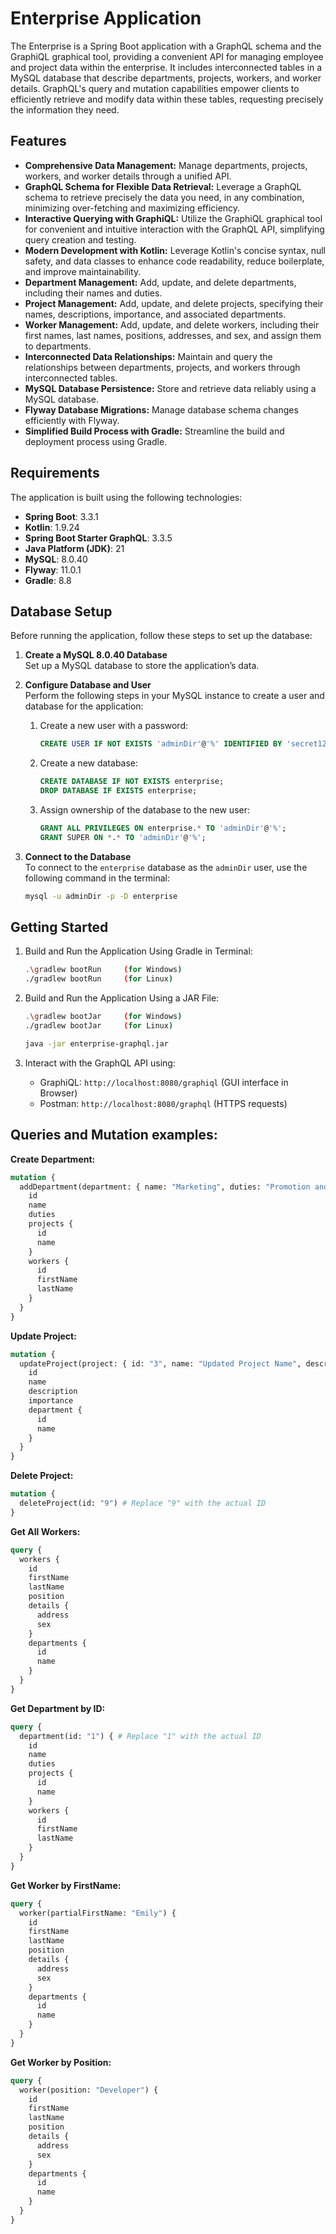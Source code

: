 # Enterprise Application
The Enterprise is a Spring Boot application with a GraphQL schema and the GraphiQL graphical tool, providing a convenient API for managing employee and project data within the enterprise. It includes interconnected tables in a MySQL database that describe departments, projects, workers, and worker details. GraphQL's query and mutation capabilities empower clients to efficiently retrieve and modify data within these tables, requesting precisely the information they need.

## Features

*   **Comprehensive Data Management:** Manage departments, projects, workers, and worker details through a unified API.
*   **GraphQL Schema for Flexible Data Retrieval:**  Leverage a GraphQL schema to retrieve precisely the data you need, in any combination, minimizing over-fetching and maximizing efficiency.
*   **Interactive Querying with GraphiQL:**  Utilize the GraphiQL graphical tool for convenient and intuitive interaction with the GraphQL API, simplifying query creation and testing.
*   **Modern Development with Kotlin:** Leverage Kotlin's concise syntax, null safety, and data classes to enhance code readability, reduce boilerplate, and improve maintainability.
*   **Department Management:** Add, update, and delete departments, including their names and duties.
*   **Project Management:** Add, update, and delete projects, specifying their names, descriptions, importance, and associated departments.
*   **Worker Management:** Add, update, and delete workers, including their first names, last names, positions, addresses, and sex, and assign them to departments.
*   **Interconnected Data Relationships:** Maintain and query the relationships between departments, projects, and workers through interconnected tables.
*   **MySQL Database Persistence:** Store and retrieve data reliably using a MySQL database.
*   **Flyway Database Migrations:** Manage database schema changes efficiently with Flyway.
*   **Simplified Build Process with Gradle:** Streamline the build and deployment process using Gradle.

## Requirements
The application is built using the following technologies:
- **Spring Boot**: 3.3.1
- **Kotlin**: 1.9.24
- **Spring Boot Starter GraphQL**: 3.3.5
- **Java Platform (JDK)**: 21
- **MySQL**: 8.0.40
- **Flyway**: 11.0.1
- **Gradle**: 8.8
  
## Database Setup
Before running the application, follow these steps to set up the database:

1. **Create a MySQL 8.0.40 Database**  
   Set up a MySQL database to store the application’s data.

2. **Configure Database and User**  
   Perform the following steps in your MySQL instance to create a user and database for the application:

    1. Create a new user with a password:
       ```sql
       CREATE USER IF NOT EXISTS 'adminDir'@'%' IDENTIFIED BY 'secret1234';
       ```

    2. Create a new database:
       ```sql
       CREATE DATABASE IF NOT EXISTS enterprise;
       DROP DATABASE IF EXISTS enterprise;
       ```

    3. Assign ownership of the database to the new user:
       ```sql
       GRANT ALL PRIVILEGES ON enterprise.* TO 'adminDir'@'%';
       GRANT SUPER ON *.* TO 'adminDir'@'%';
       ```
       
3. **Connect to the Database**  
   To connect to the `enterprise` database as the `adminDir` user, use the following command in the terminal:
   ```bash
   mysql -u adminDir -p -D enterprise

## Getting Started

1. Build and Run the Application Using Gradle in Terminal:
   ```bash
   .\gradlew bootRun     (for Windows)
   ./gradlew bootRun     (for Linux)

2. Build and Run the Application Using a JAR File:
   ```bash
   .\gradlew bootJar     (for Windows)
   ./gradlew bootJar     (for Linux)
   
   java -jar enterprise-graphql.jar
    ```

3. Interact with the GraphQL API using:
    * GraphiQL: `http://localhost:8080/graphiql` (GUI interface in Browser)
    * Postman: `http://localhost:8080/graphql` (HTTPS requests)

## Queries and Mutation examples:

**Create Department:**
```graphql
mutation {
  addDepartment(department: { name: "Marketing", duties: "Promotion and advertising"}) {
    id
    name
    duties
    projects {
      id
      name
    }
    workers {
      id
      firstName
      lastName
    }
  }
}
```
**Update Project:**
```graphql
mutation {
  updateProject(project: { id: "3", name: "Updated Project Name", description: "Updated Description", importance: 4 }) { # Replace with actual values, id is required
    id
    name
    description
    importance
    department {
      id
      name
    }
  }
}
```
**Delete Project:**
```graphql
mutation {
  deleteProject(id: "9") # Replace "9" with the actual ID
}
```
**Get All Workers:**
```graphql
query {
  workers {
    id
    firstName
    lastName
    position
    details {
      address
      sex
    }
    departments {
      id
      name
    }
  }
}
```
**Get Department by ID:**
```graphql
query {
  department(id: "1") { # Replace "1" with the actual ID
    id
    name
    duties
    projects {
      id
      name
    }
    workers {
      id
      firstName
      lastName
    }
  }
}
```
**Get Worker by FirstName:**
```graphql
query {
  worker(partialFirstName: "Emily") {
    id
    firstName
    lastName
    position
    details {
      address
      sex
    }
    departments {
      id
      name
    }
  }
}
```
**Get Worker by Position:**
```graphql
query {
  worker(position: "Developer") {
    id
    firstName
    lastName
    position
    details {
      address
      sex
    }
    departments {
      id
      name
    }
  }
}
```